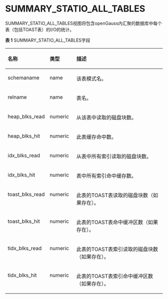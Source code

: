 # SUMMARY\_STATIO\_ALL\_TABLES<a name="ZH-CN_TOPIC_0245374792"></a>

SUMMARY\_STATIO\_ALL\_TABLES视图将包含openGauss内汇聚的数据库中每个表（包括TOAST表）的I/O的统计。

**表 1**  SUMMARY\_STATIO\_ALL\_TABLES字段

<a name="zh-cn_topic_0237122688_table18113112172318"></a>
<table><thead align="left"><tr id="zh-cn_topic_0237122688_row17224712132317"><th class="cellrowborder" valign="top" width="19.62%" id="mcps1.2.4.1.1"><p id="zh-cn_topic_0237122688_p15224121232313"><a name="zh-cn_topic_0237122688_p15224121232313"></a><a name="zh-cn_topic_0237122688_p15224121232313"></a><strong id="zh-cn_topic_0237122688_b722481242316"><a name="zh-cn_topic_0237122688_b722481242316"></a><a name="zh-cn_topic_0237122688_b722481242316"></a>名称</strong></p>
</th>
<th class="cellrowborder" valign="top" width="17.19%" id="mcps1.2.4.1.2"><p id="zh-cn_topic_0237122688_p19225111282316"><a name="zh-cn_topic_0237122688_p19225111282316"></a><a name="zh-cn_topic_0237122688_p19225111282316"></a><strong id="zh-cn_topic_0237122688_b10225111211235"><a name="zh-cn_topic_0237122688_b10225111211235"></a><a name="zh-cn_topic_0237122688_b10225111211235"></a>类型</strong></p>
</th>
<th class="cellrowborder" valign="top" width="63.190000000000005%" id="mcps1.2.4.1.3"><p id="zh-cn_topic_0237122688_p102256121235"><a name="zh-cn_topic_0237122688_p102256121235"></a><a name="zh-cn_topic_0237122688_p102256121235"></a><strong id="zh-cn_topic_0237122688_b1922581219233"><a name="zh-cn_topic_0237122688_b1922581219233"></a><a name="zh-cn_topic_0237122688_b1922581219233"></a>描述</strong></p>
</th>
</tr>
</thead>
<tbody><tr id="zh-cn_topic_0237122688_row17225121272314"><td class="cellrowborder" valign="top" width="19.62%" headers="mcps1.2.4.1.1 "><p id="zh-cn_topic_0237122688_p3225161272315"><a name="zh-cn_topic_0237122688_p3225161272315"></a><a name="zh-cn_topic_0237122688_p3225161272315"></a>schemaname</p>
</td>
<td class="cellrowborder" valign="top" width="17.19%" headers="mcps1.2.4.1.2 "><p id="zh-cn_topic_0237122688_p10225312202314"><a name="zh-cn_topic_0237122688_p10225312202314"></a><a name="zh-cn_topic_0237122688_p10225312202314"></a>name</p>
</td>
<td class="cellrowborder" valign="top" width="63.190000000000005%" headers="mcps1.2.4.1.3 "><p id="zh-cn_topic_0237122688_p422561217239"><a name="zh-cn_topic_0237122688_p422561217239"></a><a name="zh-cn_topic_0237122688_p422561217239"></a>该表模式名。</p>
</td>
</tr>
<tr id="zh-cn_topic_0237122688_row132251912142311"><td class="cellrowborder" valign="top" width="19.62%" headers="mcps1.2.4.1.1 "><p id="zh-cn_topic_0237122688_p622521212315"><a name="zh-cn_topic_0237122688_p622521212315"></a><a name="zh-cn_topic_0237122688_p622521212315"></a>relname</p>
</td>
<td class="cellrowborder" valign="top" width="17.19%" headers="mcps1.2.4.1.2 "><p id="zh-cn_topic_0237122688_p222531262314"><a name="zh-cn_topic_0237122688_p222531262314"></a><a name="zh-cn_topic_0237122688_p222531262314"></a>name</p>
</td>
<td class="cellrowborder" valign="top" width="63.190000000000005%" headers="mcps1.2.4.1.3 "><p id="zh-cn_topic_0237122688_p15226121272316"><a name="zh-cn_topic_0237122688_p15226121272316"></a><a name="zh-cn_topic_0237122688_p15226121272316"></a>表名。</p>
</td>
</tr>
<tr id="zh-cn_topic_0237122688_row12226171282311"><td class="cellrowborder" valign="top" width="19.62%" headers="mcps1.2.4.1.1 "><p id="zh-cn_topic_0237122688_p12261120232"><a name="zh-cn_topic_0237122688_p12261120232"></a><a name="zh-cn_topic_0237122688_p12261120232"></a>heap_blks_read</p>
</td>
<td class="cellrowborder" valign="top" width="17.19%" headers="mcps1.2.4.1.2 "><p id="zh-cn_topic_0237122688_p222615126238"><a name="zh-cn_topic_0237122688_p222615126238"></a><a name="zh-cn_topic_0237122688_p222615126238"></a>numeric</p>
</td>
<td class="cellrowborder" valign="top" width="63.190000000000005%" headers="mcps1.2.4.1.3 "><p id="zh-cn_topic_0237122688_p5226131202317"><a name="zh-cn_topic_0237122688_p5226131202317"></a><a name="zh-cn_topic_0237122688_p5226131202317"></a>从该表中读取的磁盘块数。</p>
</td>
</tr>
<tr id="zh-cn_topic_0237122688_row72261812132315"><td class="cellrowborder" valign="top" width="19.62%" headers="mcps1.2.4.1.1 "><p id="zh-cn_topic_0237122688_p18226181214231"><a name="zh-cn_topic_0237122688_p18226181214231"></a><a name="zh-cn_topic_0237122688_p18226181214231"></a>heap_blks_hit</p>
</td>
<td class="cellrowborder" valign="top" width="17.19%" headers="mcps1.2.4.1.2 "><p id="zh-cn_topic_0237122688_p122611217238"><a name="zh-cn_topic_0237122688_p122611217238"></a><a name="zh-cn_topic_0237122688_p122611217238"></a>numeric</p>
</td>
<td class="cellrowborder" valign="top" width="63.190000000000005%" headers="mcps1.2.4.1.3 "><p id="zh-cn_topic_0237122688_p5226212142310"><a name="zh-cn_topic_0237122688_p5226212142310"></a><a name="zh-cn_topic_0237122688_p5226212142310"></a>此表缓存命中数。</p>
</td>
</tr>
<tr id="zh-cn_topic_0237122688_row14226201292314"><td class="cellrowborder" valign="top" width="19.62%" headers="mcps1.2.4.1.1 "><p id="zh-cn_topic_0237122688_p4226181262312"><a name="zh-cn_topic_0237122688_p4226181262312"></a><a name="zh-cn_topic_0237122688_p4226181262312"></a>idx_blks_read</p>
</td>
<td class="cellrowborder" valign="top" width="17.19%" headers="mcps1.2.4.1.2 "><p id="zh-cn_topic_0237122688_p12266127230"><a name="zh-cn_topic_0237122688_p12266127230"></a><a name="zh-cn_topic_0237122688_p12266127230"></a>numeric</p>
</td>
<td class="cellrowborder" valign="top" width="63.190000000000005%" headers="mcps1.2.4.1.3 "><p id="zh-cn_topic_0237122688_p102271512172316"><a name="zh-cn_topic_0237122688_p102271512172316"></a><a name="zh-cn_topic_0237122688_p102271512172316"></a>从表中所有索引读取的磁盘块数。</p>
</td>
</tr>
<tr id="zh-cn_topic_0237122688_row20227312192315"><td class="cellrowborder" valign="top" width="19.62%" headers="mcps1.2.4.1.1 "><p id="zh-cn_topic_0237122688_p192271212112316"><a name="zh-cn_topic_0237122688_p192271212112316"></a><a name="zh-cn_topic_0237122688_p192271212112316"></a>idx_blks_hit</p>
</td>
<td class="cellrowborder" valign="top" width="17.19%" headers="mcps1.2.4.1.2 "><p id="zh-cn_topic_0237122688_p22271612132314"><a name="zh-cn_topic_0237122688_p22271612132314"></a><a name="zh-cn_topic_0237122688_p22271612132314"></a>numeric</p>
</td>
<td class="cellrowborder" valign="top" width="63.190000000000005%" headers="mcps1.2.4.1.3 "><p id="zh-cn_topic_0237122688_p622717121231"><a name="zh-cn_topic_0237122688_p622717121231"></a><a name="zh-cn_topic_0237122688_p622717121231"></a>表中所有索引命中缓存数。</p>
</td>
</tr>
<tr id="zh-cn_topic_0237122688_row922791219234"><td class="cellrowborder" valign="top" width="19.62%" headers="mcps1.2.4.1.1 "><p id="zh-cn_topic_0237122688_p172277123238"><a name="zh-cn_topic_0237122688_p172277123238"></a><a name="zh-cn_topic_0237122688_p172277123238"></a>toast_blks_read</p>
</td>
<td class="cellrowborder" valign="top" width="17.19%" headers="mcps1.2.4.1.2 "><p id="zh-cn_topic_0237122688_p17227171282312"><a name="zh-cn_topic_0237122688_p17227171282312"></a><a name="zh-cn_topic_0237122688_p17227171282312"></a>numeric</p>
</td>
<td class="cellrowborder" valign="top" width="63.190000000000005%" headers="mcps1.2.4.1.3 "><p id="zh-cn_topic_0237122688_p1622718126238"><a name="zh-cn_topic_0237122688_p1622718126238"></a><a name="zh-cn_topic_0237122688_p1622718126238"></a>此表的TOAST表读取的磁盘块数（如果存在）。</p>
</td>
</tr>
<tr id="zh-cn_topic_0237122688_row72271212102315"><td class="cellrowborder" valign="top" width="19.62%" headers="mcps1.2.4.1.1 "><p id="zh-cn_topic_0237122688_p1522791252310"><a name="zh-cn_topic_0237122688_p1522791252310"></a><a name="zh-cn_topic_0237122688_p1522791252310"></a>toast_blks_hit</p>
</td>
<td class="cellrowborder" valign="top" width="17.19%" headers="mcps1.2.4.1.2 "><p id="zh-cn_topic_0237122688_p42281012102318"><a name="zh-cn_topic_0237122688_p42281012102318"></a><a name="zh-cn_topic_0237122688_p42281012102318"></a>numeric</p>
</td>
<td class="cellrowborder" valign="top" width="63.190000000000005%" headers="mcps1.2.4.1.3 "><p id="zh-cn_topic_0237122688_p162281712152310"><a name="zh-cn_topic_0237122688_p162281712152310"></a><a name="zh-cn_topic_0237122688_p162281712152310"></a>此表的TOAST表命中缓冲区数（如果存在）。</p>
</td>
</tr>
<tr id="zh-cn_topic_0237122688_row422817129233"><td class="cellrowborder" valign="top" width="19.62%" headers="mcps1.2.4.1.1 "><p id="zh-cn_topic_0237122688_p9228151232318"><a name="zh-cn_topic_0237122688_p9228151232318"></a><a name="zh-cn_topic_0237122688_p9228151232318"></a>tidx_blks_read</p>
</td>
<td class="cellrowborder" valign="top" width="17.19%" headers="mcps1.2.4.1.2 "><p id="zh-cn_topic_0237122688_p1622831282310"><a name="zh-cn_topic_0237122688_p1622831282310"></a><a name="zh-cn_topic_0237122688_p1622831282310"></a>numeric</p>
</td>
<td class="cellrowborder" valign="top" width="63.190000000000005%" headers="mcps1.2.4.1.3 "><p id="zh-cn_topic_0237122688_p1322861210239"><a name="zh-cn_topic_0237122688_p1322861210239"></a><a name="zh-cn_topic_0237122688_p1322861210239"></a>此表的TOAST表索引读取的磁盘块数（如果存在）。</p>
</td>
</tr>
<tr id="zh-cn_topic_0237122688_row20228121202316"><td class="cellrowborder" valign="top" width="19.62%" headers="mcps1.2.4.1.1 "><p id="zh-cn_topic_0237122688_p1722841217238"><a name="zh-cn_topic_0237122688_p1722841217238"></a><a name="zh-cn_topic_0237122688_p1722841217238"></a>tidx_blks_hit</p>
</td>
<td class="cellrowborder" valign="top" width="17.19%" headers="mcps1.2.4.1.2 "><p id="zh-cn_topic_0237122688_p1228171272320"><a name="zh-cn_topic_0237122688_p1228171272320"></a><a name="zh-cn_topic_0237122688_p1228171272320"></a>numeric</p>
</td>
<td class="cellrowborder" valign="top" width="63.190000000000005%" headers="mcps1.2.4.1.3 "><p id="zh-cn_topic_0237122688_p162281412162313"><a name="zh-cn_topic_0237122688_p162281412162313"></a><a name="zh-cn_topic_0237122688_p162281412162313"></a>此表的TOAST表索引命中缓冲区数（如果存在）。</p>
</td>
</tr>
</tbody>
</table>
